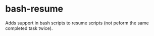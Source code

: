 # bash-resume
Adds support in bash scripts to resume scripts (not peform the same completed task twice). 
